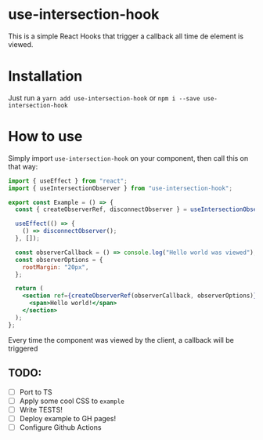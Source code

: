 # use-intersection-hook

This is a simple React Hooks that trigger a callback all time de element is viewed.  

# Installation

Just run a ```yarn add use-intersection-hook``` or ```npm i --save use-intersection-hook```

# How to use

Simply import `use-intersection-hook` on your component, then call this on that way:

```jsx
import { useEffect } from "react";
import { useIntersectionObserver } from "use-intersection-hook";

export const Example = () => {
  const { createObserverRef, disconnectObserver } = useIntersectionObserver();

  useEffect(() => {
    () => disconnectObserver();
  }, []);

  const observerCallback = () => console.log("Hello world was viewed");
  const observerOptions = {
    rootMargin: "20px",
  };

  return (
    <section ref={createObserverRef(observerCallback, observerOptions)}>
      <span>Hello world!</span>
    </section>
  );
};
```

Every time the component was viewed by the client, a callback will be triggered

## TODO:

- [ ] Port to TS
- [ ] Apply some cool CSS to `example`
- [ ] Write TESTS!
- [ ] Deploy example to GH pages!
- [ ] Configure Github Actions

